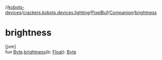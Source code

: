 //[kobots-devices](../../../../index.md)/[crackers.kobots.devices.lighting](../../index.md)/[PixelBuf](../index.md)/[Companion](index.md)/[brightness](brightness.md)

# brightness

[jvm]\
fun [Byte](https://kotlinlang.org/api/latest/jvm/stdlib/kotlin/-byte/index.html).[brightness](brightness.md)(b: [Float](https://kotlinlang.org/api/latest/jvm/stdlib/kotlin/-float/index.html)): [Byte](https://kotlinlang.org/api/latest/jvm/stdlib/kotlin/-byte/index.html)
